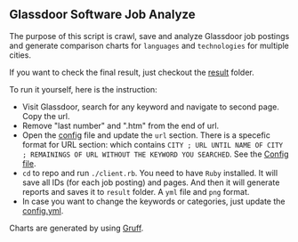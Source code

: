 ## Glassdoor Software Job Analyze

The purpose of this script is crawl, save and analyze Glassdoor job postings and generate comparison charts for `languages` and `technologies` for multiple cities.  

If you want to check the final result, just checkout the [result](./result) folder.

To run it yourself, here is the instruction:


- Visit Glassdoor, search for any keyword and navigate to second page. Copy the url.
- Remove "last number" and ".htm" from the end of url.
- Open the [config](./config) file and update the `url` section. There is a specefic format for URL section:
  which contains `CITY ; URL UNTIL NAME OF CITY ; REMAININGS OF URL WITHOUT THE KEYWORD YOU SEARCHED`. See the [Config file](./config.yml).
- `cd` to repo and run `./client.rb`. You need to have `Ruby` installed. It will save all IDs (for each job posting) and pages. And then it will generate reports and saves it to `result` folder. A `yml` file and `png` format. 
- In case you want to change the keywords or categories, just update the [config.yml](./config.yml).

Charts are generated by using [Gruff](https://github.com/topfunky/gruff).
